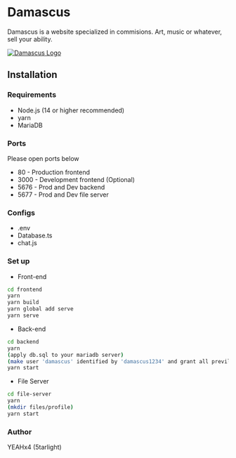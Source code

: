 # Damascus

Damascus is a website specialized in commisions. Art, music or whatever, sell your ability.

[![Damascus Logo](https://cdn.discordapp.com/attachments/847474975049121872/847489651480330272/or_-017.jpg)](https://github.com/5tarlight/Damascus)

## Installation

### Requirements

- Node.js (14 or higher recommended)
- yarn
- MariaDB

### Ports

Please open ports below

- 80 - Production frontend
- 3000 - Development frontend (Optional)
- 5676 - Prod and Dev backend
- 5677 - Prod and Dev file server

### Configs

- .env
- Database.ts
- chat.js

### Set up

- Front-end

```bash
cd frontend
yarn
yarn build
yarn global add serve
yarn serve
```

- Back-end

```bash
cd backend
yarn
(apply db.sql to your mariadb server)
(make user 'damascus' identified by 'damascus1234' and grant all previleges in damascus for 'damascus')
yarn start
```

- File Server

```bash
cd file-server
yarn
(mkdir files/profile)
yarn start
```

### Author
YEAHx4 (5tarlight)
